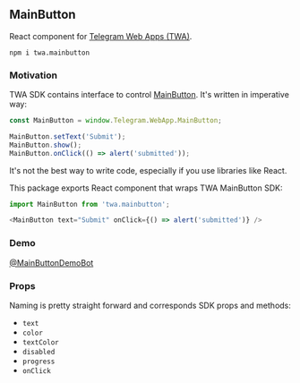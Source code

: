 ## MainButton
React component for [Telegram Web Apps (TWA)](https://core.telegram.org/bots/webapps).

```
npm i twa.mainbutton
```

### Motivation
TWA SDK contains interface to control [MainButton](https://core.telegram.org/bots/webapps#mainbutton). It's written in imperative way:

```js
const MainButton = window.Telegram.WebApp.MainButton;

MainButton.setText('Submit');
MainButton.show();
MainButton.onClick(() => alert('submitted'));
```

It's not the best way to write code, especially if you use libraries like React. 

This package exports React component that wraps TWA MainButton SDK:

```js
import MainButton from 'twa.mainbutton';

<MainButton text="Submit" onClick={() => alert('submitted')} />
```

### Demo
[@MainButtonDemoBot](https://t.me/MainButtonDemoBot)

### Props
Naming is pretty straight forward and corresponds SDK props and methods:
- `text`
- `color`
- `textColor`
- `disabled`
- `progress`
- `onClick`